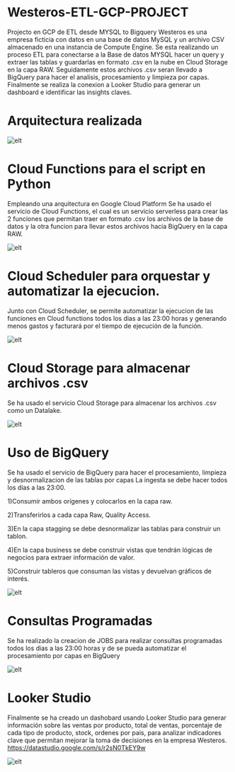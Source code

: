# Westeros-ETL-GCP-PROJECT

Projecto en GCP de ETL desde MYSQL to Bigquery
Westeros es una empresa ficticia con datos en una base de datos MySQL y un archivo CSV almacenado en una instancia de Compute Engine. Se esta realizando un proceso ETL para conectarse a la Base de datos MYSQL hacer un query y extraer las tablas y guardarlas en formato .csv en la nube en Cloud Storage en la capa RAW. Seguidamente estos archivos .csv seran llevado a BigQuery para hacer el analisis, procesamiento y limpieza por capas. Finalmente se realiza la conexion a Looker Studio para generar un dashboard e identificar las insights claves.

# Arquitectura realizada

![elt](./arquitectura.jpg)

# Cloud Functions para el script en Python
Empleando una arquitectura en Google Cloud Platform
Se ha usado el servicio de Cloud Functions, el cual es un servicio serverless para crear las 2 funciones que permitan traer en formato .csv los archivos de la base de datos y la otra funcion para llevar estos archivos hacia BigQuery en la capa RAW.

![elt](CAPTURES/cloud-functions-2.jpg) 

# Cloud Scheduler para orquestar y automatizar la ejecucion.
Junto con Cloud Scheduler, se permite automatizar la ejecucion de las funciones en Cloud functions todos los dias a las 23:00 horas y generando menos gastos y facturará por el tiempo de ejecución de la función.


![elt](CAPTURES/cloud-scheduler.jpg)

# Cloud Storage para almacenar archivos .csv
Se ha usado el servicio Cloud Storage para almacenar los archivos .csv como un Datalake.

![elt](CAPTURES/bucket.jpg) 

# Uso de BigQuery
Se ha usado el servicio de BigQuery para hacer el procesamiento, limpieza y desnormalizacion de las tablas por capas
La ingesta se debe hacer todos los días a las 23:00.

1)Consumir ambos orígenes y colocarlos en la capa raw.

2)Transferirlos a cada capa Raw, Quality Access.

3)En la capa stagging se debe desnormalizar las tablas para construir un tablon.

4)En la capa business se debe construir vistas que tendrán lógicas de negocios para extraer información de valor.

5)Construir tableros que consuman las vistas y devuelvan gráficos de interés.


![elt](CAPTURES/bigquery2.jpg)

# Consultas Programadas
Se ha realizado la creacion de JOBS para realizar consultas programadas todos los dias a las 23:00 horas y de se pueda automatizar el procesamiento por capas en BigQuery

![elt](CAPTURES/bigquery.jpg)

# Looker Studio
Finalmente se ha creado un dashobard usando Looker Studio para generar información sobre las ventas por producto, total de ventas, porcentaje de cada tipo de producto, stock, ordenes por pais, para analizar indicadores clave que permitan mejorar la toma de decisiones en la empresa Westeros. https://datastudio.google.com/s/r2sN0TkEY9w

![elt](./DASHBOARD.jpg)

